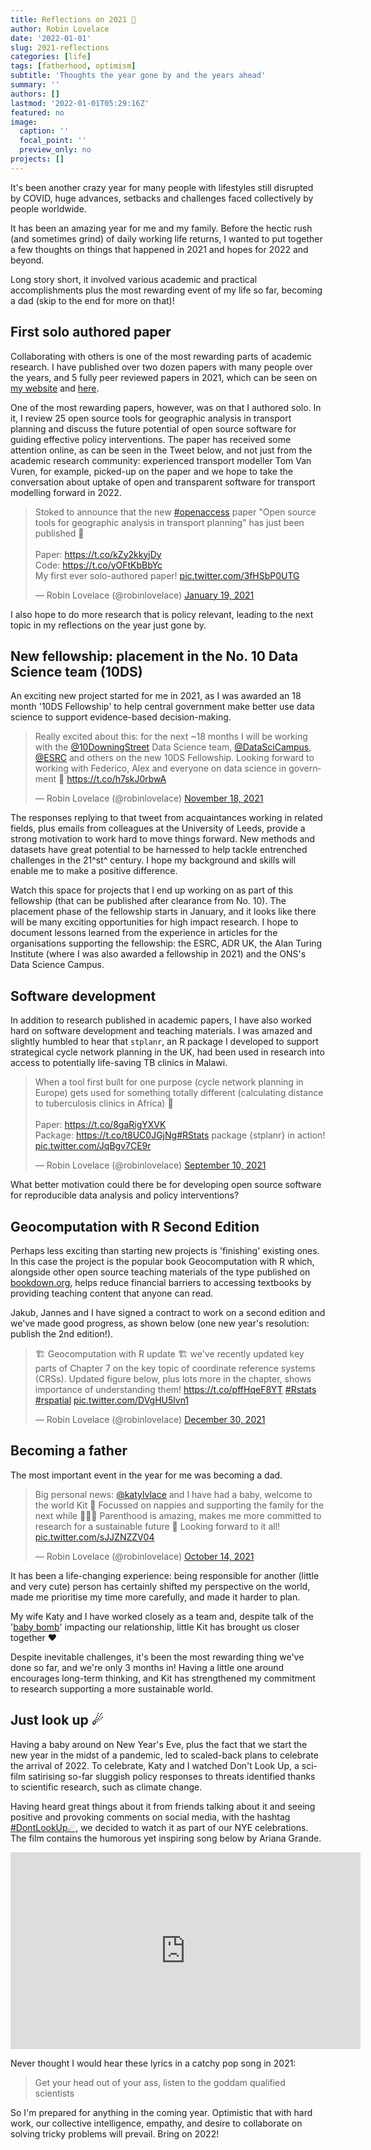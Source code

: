 ```yaml
---
title: Reflections on 2021 🎇
author: Robin Lovelace
date: '2022-01-01'
slug: 2021-reflections
categories: [life]
tags: [fatherhood, optimism]
subtitle: 'Thoughts the year gone by and the years ahead'
summary: ''
authors: []
lastmod: '2022-01-01T05:29:16Z'
featured: no
image:
  caption: ''
  focal_point: ''
  preview_only: no
projects: []
---
```


It's been another crazy year for many people with lifestyles still disrupted by COVID, huge advances, setbacks and challenges faced collectively by people worldwide.

It has been an amazing year for me and my family.
Before the hectic rush (and sometimes grind) of daily working life returns, I wanted to put together a few thoughts on things that happened in 2021 and hopes for 2022 and beyond.

Long story short, it involved various academic and practical accomplishments plus the most rewarding event of my life so far, becoming a dad (skip to the end for more on that)!

## First solo authored paper

Collaborating with others is one of the most rewarding parts of academic research.
I have published over two dozen papers with many people over the years, and 5 fully peer reviewed papers in 2021, which can be seen on [my website](https://www.robinlovelace.net/publication/) and [here](https://scholar.google.com/citations?hl=en&user=xDJHVCAAAAAJ&view_op=list_works&alert_preview_top_rm=2&sortby=pubdate).

One of the most rewarding papers, however, was on that I authored solo.
In it, I review 25 open source tools for geographic analysis in transport planning and discuss the future potential of open source software for guiding effective policy interventions.
The paper has received some attention online, as can be seen in the Tweet below, and not just from the academic research community: experienced transport modeller Tom Van Vuren, for example, picked-up on the paper and we hope to take the conversation about uptake of open and transparent software for transport modelling forward in 2022.

<blockquote class="twitter-tweet"><p lang="en" dir="ltr">Stoked to announce that the new <a href="https://twitter.com/hashtag/openaccess?src=hash&amp;ref_src=twsrc%5Etfw">#openaccess</a> paper &quot;Open source tools for geographic analysis in transport planning&quot; has just been published 🎉<br><br>Paper: <a href="https://t.co/kZy2kkyjDy">https://t.co/kZy2kkyjDy</a><br>Code: <a href="https://t.co/yOFtKbBbYc">https://t.co/yOFtKbBbYc</a><br>My first ever solo-authored paper! <a href="https://t.co/3fHSbP0UTG">pic.twitter.com/3fHSbP0UTG</a></p>&mdash; Robin Lovelace (@robinlovelace) <a href="https://twitter.com/robinlovelace/status/1351477455203299328?ref_src=twsrc%5Etfw">January 19, 2021</a></blockquote> <script async src="https://platform.twitter.com/widgets.js" charset="utf-8"></script> 

I also hope to do more research that is policy relevant, leading to the next topic in my reflections on the year just gone by.

## New fellowship: placement in the No. 10 Data Science team (10DS)

An exciting new project started for me in 2021, as I was awarded an 18 month '10DS Fellowship' to help central government make better use data science to support evidence-based decision-making.

<blockquote class="twitter-tweet"><p lang="en" dir="ltr">Really excited about this: for the next ~18 months I will be working with the <a href="https://twitter.com/10DowningStreet?ref_src=twsrc%5Etfw">@10DowningStreet</a> Data Science team, <a href="https://twitter.com/DataSciCampus?ref_src=twsrc%5Etfw">@DataSciCampus</a>, <a href="https://twitter.com/ESRC?ref_src=twsrc%5Etfw">@ESRC</a> and others on the new 10DS Fellowship. Looking forward to working with Federico, Alex and everyone on data science in government 🚀 <a href="https://t.co/h7skJ0rbwA">https://t.co/h7skJ0rbwA</a></p>&mdash; Robin Lovelace (@robinlovelace) <a href="https://twitter.com/robinlovelace/status/1461294156626726914?ref_src=twsrc%5Etfw">November 18, 2021</a></blockquote> <script async src="https://platform.twitter.com/widgets.js" charset="utf-8"></script> 

The responses replying to that tweet from acquaintances working in related fields, plus emails from colleagues at the University of Leeds, provide a strong motivation to work hard to move things forward.
New methods and datasets have great potential to be harnessed to help tackle entrenched challenges in the 21^st^ century.
I hope my background and skills will enable me to make a positive difference.

Watch this space for projects that I end up working on as part of this fellowship (that can be published after clearance from No. 10).
The placement phase of the fellowship starts in January, and it looks like there will be many exciting opportunities for high impact research.
I hope to document lessons learned from the experience in articles for the organisations supporting the fellowship: the ESRC, ADR UK, the Alan Turing Institute (where I was also awarded a fellowship in 2021) and the ONS's Data Science Campus.

## Software development


In addition to research published in academic papers, I have also worked hard on software development and teaching materials.
I was amazed and slightly humbled to hear that `stplanr`, an R package I developed to support strategical cycle network planning in the UK, had been used in research into access to potentially life-saving TB clinics in Malawi.

<blockquote class="twitter-tweet"><p lang="en" dir="ltr">When a tool first built for one purpose (cycle network planning in Europe) gets used for something totally different (calculating distance to tuberculosis clinics in Africa) 🚀<br><br>Paper: <a href="https://t.co/8gaRigYXVK">https://t.co/8gaRigYXVK</a><br>Package: <a href="https://t.co/t8UC0JGjNg">https://t.co/t8UC0JGjNg</a><a href="https://twitter.com/hashtag/RStats?src=hash&amp;ref_src=twsrc%5Etfw">#RStats</a> package {stplanr} in action! <a href="https://t.co/JqBgv7CE9r">pic.twitter.com/JqBgv7CE9r</a></p>&mdash; Robin Lovelace (@robinlovelace) <a href="https://twitter.com/robinlovelace/status/1436253002525028362?ref_src=twsrc%5Etfw">September 10, 2021</a></blockquote> <script async src="https://platform.twitter.com/widgets.js" charset="utf-8"></script> 

What better motivation could there be for developing open source software for reproducible data analysis and policy interventions?

## Geocomputation with R Second Edition

Perhaps less exciting than starting new projects is 'finishing' existing ones.
In this case the project is the popular book Geocomputation with R which, alongside other open source teaching materials of the type published on [bookdown.org](https://bookdown.org/), helps reduce financial barriers to accessing textbooks by providing teaching content that anyone can read.

Jakub, Jannes and I have signed a contract to work on a second edition and we've made good progress, as shown below (one new year's resolution: publish the 2nd edition!).


<blockquote class="twitter-tweet"><p lang="en" dir="ltr">🏗️ Geocomputation with R update 🏗️ we&#39;ve recently updated key parts of Chapter 7 on the key topic of coordinate reference systems (CRSs). Updated figure below, plus lots more in the chapter, shows importance of understanding them! <a href="https://t.co/pffHqeF8YT">https://t.co/pffHqeF8YT</a> <a href="https://twitter.com/hashtag/Rstats?src=hash&amp;ref_src=twsrc%5Etfw">#Rstats</a> <a href="https://twitter.com/hashtag/rspatial?src=hash&amp;ref_src=twsrc%5Etfw">#rspatial</a> <a href="https://t.co/DVgHU5lvn1">pic.twitter.com/DVgHU5lvn1</a></p>&mdash; Robin Lovelace (@robinlovelace) <a href="https://twitter.com/robinlovelace/status/1476620093601812482?ref_src=twsrc%5Etfw">December 30, 2021</a></blockquote> <script async src="https://platform.twitter.com/widgets.js" charset="utf-8"></script> 

## Becoming a father

The most important event in the year for me was becoming a dad.


<blockquote class="twitter-tweet"><p lang="en" dir="ltr">Big personal news: <a href="https://twitter.com/katylvlace?ref_src=twsrc%5Etfw">@katylvlace</a> and I have had a baby, welcome to the world Kit 🎉 Focussed on nappies and supporting the family for the next while 💚💚💚 Parenthood is amazing, makes me more committed to research for a sustainable future 🌱 Looking forward to it all! <a href="https://t.co/sJJZNZZV04">pic.twitter.com/sJJZNZZV04</a></p>&mdash; Robin Lovelace (@robinlovelace) <a href="https://twitter.com/robinlovelace/status/1448594909376696322?ref_src=twsrc%5Etfw">October 14, 2021</a></blockquote> <script async src="https://platform.twitter.com/widgets.js" charset="utf-8"></script> 

It has been a life-changing experience: being responsible for another (little and very cute) person has certainly shifted my perspective on the world, made me prioritise my time more carefully, and made it harder to plan.

My wife Katy and I have worked closely as a team and, despite talk of the '[baby bomb](https://www.goodreads.com/en/book/show/54670274-baby-bomb)' impacting our relationship, little Kit has brought us closer together ♥

Despite inevitable challenges, it's been the most rewarding thing we've done so far, and we're only 3 months in!
Having a little one around encourages long-term thinking, and Kit has strengthened my commitment to research supporting a more sustainable world.

## Just look up ☄

Having a baby around on New Year's Eve, plus the fact that we start the new year in the midst of a pandemic, led to scaled-back plans to celebrate the arrival of 2022.
To celebrate, Katy and I watched Don't Look Up, a sci-film satirising so-far sluggish policy responses to threats identified thanks to scientific research, such as climate change.

Having heard great things about it from friends talking about it and seeing positive and provoking comments on social media, with the hashtag [#DontLookUp☄](https://twitter.com/hashtag/DontLookUp), we decided to watch it as part of our NYE celebrations.
The film contains the humorous yet inspiring song below by Ariana Grande.

<iframe width="560" height="315" src="https://www.youtube.com/embed/wFeZ2EOc8KY?controls=0" title="YouTube video player" frameborder="0" allow="accelerometer; autoplay; clipboard-write; encrypted-media; gyroscope; picture-in-picture" allowfullscreen></iframe>

Never thought I would hear these lyrics in a catchy pop song in 2021:

> Get your head out of your ass, listen to the goddam qualified scientists

So I'm prepared for anything in the coming year.
Optimistic that with hard work, our collective intelligence, empathy, and desire to collaborate on solving tricky problems will prevail.
Bring on 2022!
